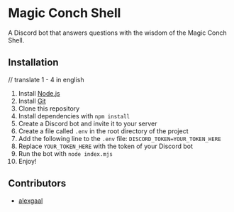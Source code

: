# Magic Conch Shell

A Discord bot that answers questions with the wisdom of the Magic Conch Shell.

## Installation
// translate 1 - 4 in english
1. Install [Node.js](https://nodejs.org/en/download/)
2. Install [Git](https://git-scm.com/downloads)
3. Clone this repository
4. Install dependencies with `npm install`
5. Create a Discord bot and invite it to your server
6. Create a file called `.env` in the root directory of the project
7. Add the following line to the `.env` file: `DISCORD_TOKEN=YOUR_TOKEN_HERE`
8. Replace `YOUR_TOKEN_HERE` with the token of your Discord bot
9. Run the bot with `node index.mjs`
10. Enjoy!

## Contributors
- [alexgaal](https://github.com/alexgaal)